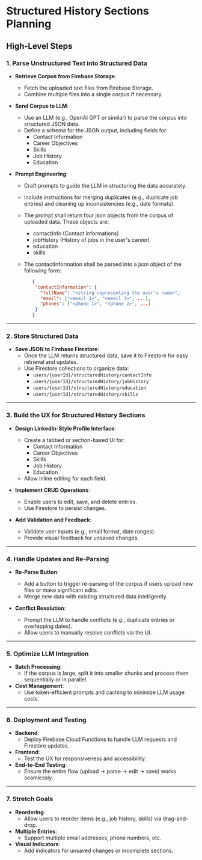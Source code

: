 # Structured History Sections Planning

## High-Level Steps

### 1. Parse Unstructured Text into Structured Data
- **Retrieve Corpus from Firebase Storage**:
  - Fetch the uploaded text files from Firebase Storage.
  - Combine multiple files into a single corpus if necessary.

- **Send Corpus to LLM**:
  - Use an LLM (e.g., OpenAI GPT or similar) to parse the corpus into structured JSON data.
  - Define a schema for the JSON output, including fields for:
    - Contact Information
    - Career Objectives
    - Skills
    - Job History
    - Education

- **Prompt Engineering**:
  - Craft prompts to guide the LLM in structuring the data accurately.
  - Include instructions for merging duplicates (e.g., duplicate job entries) and cleaning up inconsistencies (e.g., date formats).
  - The prompt shall return four json objects from the corpus of uploaded data. These objects are:
    - contactInfo (Contact Informations)
    - jobHistory (History of jobs in the user's career)
    - education
    - skills
  - The contactInformation shall be parsed into a json object of the following form:

    ```json
       {
        "contactInformation": {
          "fullName": "<string representing the user's name>",
          "email": ["<email 1>", "<email 3>", ...],
          "phones": ["<phone 1>", "<phone 2>", ...]
        }
       }
    ```

---

### 2. Store Structured Data
- **Save JSON to Firebase Firestore**:
  - Once the LLM returns structured data, save it to Firestore for easy retrieval and updates.
  - Use Firestore collections to organize data:
    - `users/{userId}/structuredHistory/contactInfo`
    - `users/{userId}/structuredHistory/jobHistory`
    - `users/{userId}/structuredHistory/education`
    - `users/{userId}/structuredHistory/skills`

---

### 3. Build the UX for Structured History Sections
- **Design LinkedIn-Style Profile Interface**:
  - Create a tabbed or section-based UI for:
    - Contact Information
    - Career Objectives
    - Skills
    - Job History
    - Education
  - Allow inline editing for each field.

- **Implement CRUD Operations**:
  - Enable users to edit, save, and delete entries.
  - Use Firestore to persist changes.

- **Add Validation and Feedback**:
  - Validate user inputs (e.g., email format, date ranges).
  - Provide visual feedback for unsaved changes.

---

### 4. Handle Updates and Re-Parsing
- **Re-Parse Button**:
  - Add a button to trigger re-parsing of the corpus if users upload new files or make significant edits.
  - Merge new data with existing structured data intelligently.

- **Conflict Resolution**:
  - Prompt the LLM to handle conflicts (e.g., duplicate entries or overlapping dates).
  - Allow users to manually resolve conflicts via the UI.

---

### 5. Optimize LLM Integration
- **Batch Processing**:
  - If the corpus is large, split it into smaller chunks and process them sequentially or in parallel.
- **Cost Management**:
  - Use token-efficient prompts and caching to minimize LLM usage costs.

---

### 6. Deployment and Testing
- **Backend**:
  - Deploy Firebase Cloud Functions to handle LLM requests and Firestore updates.
- **Frontend**:
  - Test the UX for responsiveness and accessibility.
- **End-to-End Testing**:
  - Ensure the entire flow (upload → parse → edit → save) works seamlessly.

---

### 7. Stretch Goals
- **Reordering**:
  - Allow users to reorder items (e.g., job history, skills) via drag-and-drop.
- **Multiple Entries**:
  - Support multiple email addresses, phone numbers, etc.
- **Visual Indicators**:
  - Add indicators for unsaved changes or incomplete sections.